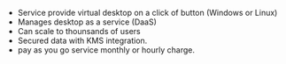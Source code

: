 - Service provide virtual desktop on a click of button (Windows or Linux)
- Manages desktop as a service (DaaS)
- Can scale to thounsands of users
- Secured data with KMS integration.
- pay as you go service monthly or hourly charge.
